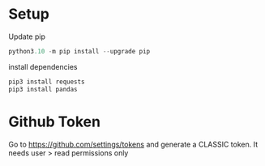 # Setup

Update pip

```python
python3.10 -m pip install --upgrade pip
```

install dependencies 

```python 
pip3 install requests
pip3 install pandas
```

# Github Token
Go to https://github.com/settings/tokens and generate a CLASSIC token. It needs user > read permissions only